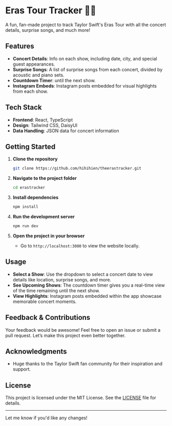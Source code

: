 # Eras Tour Tracker 🎤✨

A fun, fan-made project to track Taylor Swift's Eras Tour with all the concert details, surprise songs, and much more! 

## Features
- **Concert Details**: Info on each show, including date, city, and special guest appearances.
- **Surprise Songs**: A list of surprise songs from each concert, divided by acoustic and piano sets.
- **Countdown Timer**: until the next show.
- **Instagram Embeds**: Instagram posts embedded for visual highlights from each show.

## Tech Stack
- **Frontend**: React, TypeScript
- **Design**: Tailwind CSS, DaisyUI
- **Data Handling**: JSON data for concert information

## Getting Started

1. **Clone the repository**
   ```bash
   git clone https://github.com/hihihien/theerastracker.git
   ```
   
2. **Navigate to the project folder**
   ```bash
   cd erastracker
   ```
   
3. **Install dependencies**
   ```bash
   npm install
   ```
   
4. **Run the development server**
   ```bash
   npm run dev
   ```

5. **Open the project in your browser**
   - Go to `http://localhost:3000` to view the website locally.

## Usage

- **Select a Show**: Use the dropdown to select a concert date to view details like location, surprise songs, and more.
- **See Upcoming Shows**: The countdown timer gives you a real-time view of the time remaining until the next show.
- **View Highlights**: Instagram posts embedded within the app showcase memorable concert moments.

## Feedback & Contributions
Your feedback would be awesome! Feel free to open an issue or submit a pull request. Let’s make this project even better together.

## Acknowledgments
- Huge thanks to the Taylor Swift fan community for their inspiration and support.
  
## License
This project is licensed under the MIT License. See the [LICENSE](LICENSE) file for details.

---

Let me know if you'd like any changes!
